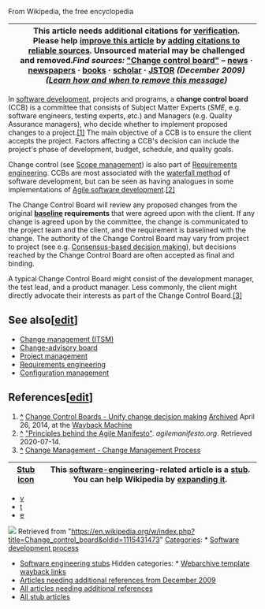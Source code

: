 



From Wikipedia, the free encyclopedia




|  | This article **needs additional citations for [verification](/wiki/Wikipedia:Verifiability "Wikipedia:Verifiability")**. Please help [improve this article](/wiki/Special:EditPage/Change_control_board "Special:EditPage/Change control board") by [adding citations to reliable sources](/wiki/Help:Referencing_for_beginners "Help:Referencing for beginners"). Unsourced material may be challenged and removed.*Find sources:* ["Change control board"](https://www.google.com/search?as_eq=wikipedia&q=%22Change+control+board%22) – [news](https://www.google.com/search?tbm=nws&q=%22Change+control+board%22+-wikipedia&tbs=ar:1) **·** [newspapers](https://www.google.com/search?&q=%22Change+control+board%22&tbs=bkt:s&tbm=bks) **·** [books](https://www.google.com/search?tbs=bks:1&q=%22Change+control+board%22+-wikipedia) **·** [scholar](https://scholar.google.com/scholar?q=%22Change+control+board%22) **·** [JSTOR](https://www.jstor.org/action/doBasicSearch?Query=%22Change+control+board%22&acc=on&wc=on) *(December 2009)* *([Learn how and when to remove this message](/wiki/Help:Maintenance_template_removal "Help:Maintenance template removal"))* |
| --- | --- |


In [software development](/wiki/Software_development "Software development"), projects and programs, a **change control board** (CCB) is a committee that consists of Subject Matter Experts (*SME*, e.g. software engineers, testing experts, etc.) and Managers (e.g. Quality Assurance managers), who decide whether to implement proposed changes to a project.[[1]](#cite_note-1) The main objective of a CCB is to ensure the client accepts the project. Factors affecting a CCB's decision can include the project's phase of development, budget, schedule, and quality goals. 


Change control (see [Scope management](/wiki/Scope_(project_management) "Scope (project management)")) is also part of [Requirements engineering](/wiki/Requirements_engineering "Requirements engineering"). CCBs are most associated with the [waterfall method](/wiki/Waterfall_method "Waterfall method") of software development, but can be seen as having analogues in some implementations of [Agile software development](/wiki/Agile_software_development "Agile software development").[[2]](#cite_note-2)


The Change Control Board will review any proposed changes from the original **[baseline](/wiki/Baseline_(configuration_management) "Baseline (configuration management)") requirements** that were agreed upon with the client. If any change is agreed upon by the committee, the change is communicated to the project team and the client, and the requirement is baselined with the change. The authority of the Change Control Board may vary from project to project (see e.g. [Consensus-based decision making](/wiki/Consensus-based_decision_making "Consensus-based decision making")), but decisions reached by the Change Control Board are often accepted as final and binding. 


A typical Change Control Board might consist of the development manager, the test lead, and a product manager. Less commonly, the client might directly advocate their interests as part of the Change Control Board.[[3]](#cite_note-3)



See also[[edit](/w/index.php?title=Change_control_board&action=edit&section=1 "Edit section: See also")]
--------------------------------------------------------------------------------------------------------


* [Change management (ITSM)](/wiki/Change_management_(ITSM) "Change management (ITSM)")
* [Change-advisory board](/wiki/Change-advisory_board "Change-advisory board")
* [Project management](/wiki/Project_management "Project management")
* [Requirements engineering](/wiki/Requirements_engineering "Requirements engineering")
* [Configuration management](/wiki/Configuration_management "Configuration management")


References[[edit](/w/index.php?title=Change_control_board&action=edit&section=2 "Edit section: References")]
------------------------------------------------------------------------------------------------------------


1. **[^](#cite_ref-1)** [Change Control Boards - Unify change decision making](http://metateam.net/ccb.html) [Archived](https://web.archive.org/web/20140426215556/http://metateam.net/ccb.html) April 26, 2014, at the [Wayback Machine](/wiki/Wayback_Machine "Wayback Machine")
2. **[^](#cite_ref-2)** ["Principles behind the Agile Manifesto"](http://agilemanifesto.org/principles.html). *agilemanifesto.org*. Retrieved 2020-07-14.
3. **[^](#cite_ref-3)** [Change Management - Change Management Process](http://www.pmhut.com/change-management-change-management-process)

  






| [Stub icon](/wiki/File:Software_spanner.svg) | This [software-engineering](/wiki/Software_engineering "Software engineering")-related article is a [stub](/wiki/Wikipedia:Stub "Wikipedia:Stub"). You can help Wikipedia by [expanding it](https://en.wikipedia.org/w/index.php?title=Change_control_board&action=edit). |
| --- | --- |

* [v](/wiki/Template:Software-eng-stub "Template:Software-eng-stub")
* [t](/wiki/Template_talk:Software-eng-stub "Template talk:Software-eng-stub")
* [e](/wiki/Special:EditPage/Template:Software-eng-stub "Special:EditPage/Template:Software-eng-stub")




![](https://login.wikimedia.org/wiki/Special:CentralAutoLogin/start?type=1x1)
Retrieved from "<https://en.wikipedia.org/w/index.php?title=Change_control_board&oldid=1115431473>"
[Categories](/wiki/Help:Category "Help:Category"): * [Software development process](/wiki/Category:Software_development_process "Category:Software development process")
* [Software engineering stubs](/wiki/Category:Software_engineering_stubs "Category:Software engineering stubs")
Hidden categories: * [Webarchive template wayback links](/wiki/Category:Webarchive_template_wayback_links "Category:Webarchive template wayback links")
* [Articles needing additional references from December 2009](/wiki/Category:Articles_needing_additional_references_from_December_2009 "Category:Articles needing additional references from December 2009")
* [All articles needing additional references](/wiki/Category:All_articles_needing_additional_references "Category:All articles needing additional references")
* [All stub articles](/wiki/Category:All_stub_articles "Category:All stub articles")


